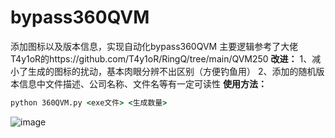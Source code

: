 # bypass360QVM

添加图标以及版本信息，实现自动化bypass360QVM
主要逻辑参考了大佬T4y1oR的https://github.com/T4y1oR/RingQ/tree/main/QVM250
**改进：**
1、减小了生成的图标的扰动，基本肉眼分辨不出区别（方便钓鱼用）
2、添加的随机版本信息中文件描述、公司名称、文件名等有一定可读性
**使用方法：**

```bat
python 360QVM.py <exe文件> <生成数量>
```

![image](https://github.com/user-attachments/assets/f1dc2303-1f27-4d78-89a6-429464f30923)
